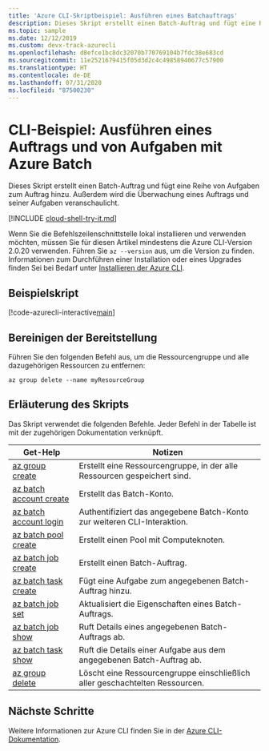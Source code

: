 ```yaml
---
title: 'Azure CLI-Skriptbeispiel: Ausführen eines Batchauftrags'
description: Dieses Skript erstellt einen Batch-Auftrag und fügt eine Reihe von Aufgaben zum Auftrag hinzu. Außerdem wird die Überwachung eines Auftrags und seiner Aufgaben veranschaulicht.
ms.topic: sample
ms.date: 12/12/2019
ms.custom: devx-track-azurecli
ms.openlocfilehash: d8efce1bc8dc32070b770769104b7fdc38e683cd
ms.sourcegitcommit: 11e2521679415f05d3d2c4c49858940677c57900
ms.translationtype: HT
ms.contentlocale: de-DE
ms.lasthandoff: 07/31/2020
ms.locfileid: "87500230"
---
```

# <a name="cli-example-run-a-job-and-tasks-with-azure-batch"></a>CLI-Beispiel: Ausführen eines Auftrags und von Aufgaben mit Azure Batch

Dieses Skript erstellt einen Batch-Auftrag und fügt eine Reihe von Aufgaben zum Auftrag hinzu. Außerdem wird die Überwachung eines Auftrags und seiner Aufgaben veranschaulicht. 

[!INCLUDE [cloud-shell-try-it.md](../../../includes/cloud-shell-try-it.md)]

Wenn Sie die Befehlszeilenschnittstelle lokal installieren und verwenden möchten, müssen Sie für diesen Artikel mindestens die Azure CLI-Version 2.0.20 verwenden. Führen Sie `az --version` aus, um die Version zu finden. Informationen zum Durchführen einer Installation oder eines Upgrades finden Sei bei Bedarf unter [Installieren der Azure CLI](/cli/azure/install-azure-cli). 

## <a name="example-script"></a>Beispielskript

[!code-azurecli-interactive[main](../../../cli_scripts/batch/run-job/run-job.sh "Run Job")]

## <a name="clean-up-deployment"></a>Bereinigen der Bereitstellung

Führen Sie den folgenden Befehl aus, um die Ressourcengruppe und alle dazugehörigen Ressourcen zu entfernen:

```azurecli-interactive
az group delete --name myResourceGroup
```

## <a name="script-explanation"></a>Erläuterung des Skripts

Das Skript verwendet die folgenden Befehle. Jeder Befehl in der Tabelle ist mit der zugehörigen Dokumentation verknüpft.

| Get-Help | Notizen |
|---|---|
| [az group create](/cli/azure/group#az-group-create) | Erstellt eine Ressourcengruppe, in der alle Ressourcen gespeichert sind. |
| [az batch account create](/cli/azure/batch/account#az-batch-account-create) | Erstellt das Batch-Konto. |
| [az batch account login](/cli/azure/batch/account#az-batch-account-login) | Authentifiziert das angegebene Batch-Konto zur weiteren CLI-Interaktion.  |
| [az batch pool create](/cli/azure/batch/pool#az-batch-pool-create) | Erstellt einen Pool mit Computeknoten.  |
| [az batch job create](/cli/azure/batch/job#az-batch-job-create) | Erstellt einen Batch-Auftrag.  |
| [az batch task create](/cli/azure/batch/task#az-batch-task-create) | Fügt eine Aufgabe zum angegebenen Batch-Auftrag hinzu.  |
| [az batch job set](/cli/azure/batch/job#az-batch-job-set) | Aktualisiert die Eigenschaften eines Batch-Auftrags.  |
| [az batch job show](/cli/azure/batch/job#az-batch-job-show) | Ruft Details eines angegebenen Batch-Auftrags ab.  |
| [az batch task show](/cli/azure/batch/task#az-batch-task-show) | Ruft die Details einer Aufgabe aus dem angegebenen Batch-Auftrag ab.  |
| [az group delete](/cli/azure/group#az-group-delete) | Löscht eine Ressourcengruppe einschließlich aller geschachtelten Ressourcen. |

## <a name="next-steps"></a>Nächste Schritte

Weitere Informationen zur Azure CLI finden Sie in der [Azure CLI-Dokumentation](/cli/azure).
